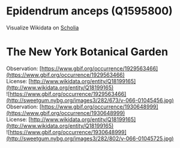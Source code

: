 
Epidendrum anceps (Q1595800)
============================
  
Visualize Wikidata on [Scholia](https://scholia.toolforge.org/taxon/Q1595800)
# The New York Botanical Garden
  
Observation: [https://www.gbif.org/occurrence/1929563466](https://www.gbif.org/occurrence/1929563466)  
License: [http://www.wikidata.org/entity/Q18199165](http://www.wikidata.org/entity/Q18199165)  
![https://www.gbif.org/occurrence/1929563466](http://sweetgum.nybg.org/images3/282/673/v-066-01045456.jpg)  
Observation: [https://www.gbif.org/occurrence/1930648999](https://www.gbif.org/occurrence/1930648999)  
License: [http://www.wikidata.org/entity/Q18199165](http://www.wikidata.org/entity/Q18199165)  
![https://www.gbif.org/occurrence/1930648999](http://sweetgum.nybg.org/images3/282/802/v-066-01045725.jpg)